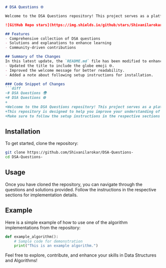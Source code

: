 ```markdown
# DSA Questions 🌐

Welcome to the DSA Questions repository! This project serves as a platform for developers and learners to practice and enhance their skills in Data Structures and Algorithms (DSA). This repository is designed to help you improve your understanding of various data structures and algorithms through a collection of questions and solutions.

![GitHub Repo stars](https://img.shields.io/github/stars/Shivanilarokar/DSA-Questions-?style=social) ![GitHub forks](https://img.shields.io/github/forks/Shivanilarokar/DSA-Questions-?style=social)

## Features
- Comprehensive collection of DSA questions
- Solutions and explanations to enhance learning
- Community-driven contributions

## Summary of the Changes
In this latest update, the `README.md` file has been modified to enhance clarity and improve the overall presentation. The following changes were made:
- Updated the title to include the globe emoji 🌐.
- Improved the welcome message for better readability.
- Added a note about following setup instructions for installation.

### Code Snippet of Changes
```diff
-# DSA Questions 🌍
+# DSA Questions 🌐
+
+Welcome to the DSA Questions repository! This project serves as a platform for developers and learners to practice and enhance their skills in Data Structures and Algorithms (DSA).
+This repository is designed to help you improve your understanding of various data structures and algorithms through a collection of questions and solutions.
+Make sure to follow the setup instructions in the respective sections to ensure everything runs smoothly.
```

## Installation
To get started, clone the repository:
```bash
git clone https://github.com/Shivanilarokar/DSA-Questions-
cd DSA-Questions-
```

## Usage
Once you have cloned the repository, you can navigate through the questions and solutions provided. Follow the instructions in the respective sections for implementation details.

## Example
Here is a simple example of how to use one of the algorithm implementations from the repository:

```python
def example_algorithm():
    # Sample code for demonstration
    print("This is an example algorithm.")
```

Feel free to explore, contribute, and enhance your skills in Data Structures and Algorithms!
```